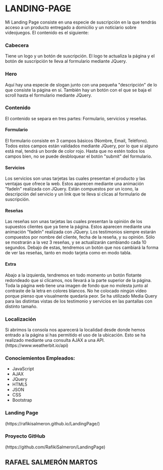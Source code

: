 # LANDING-PAGE
Mi Landing Page consiste en una especie de suscripción en la que tendrás acceso a un producto entregado a domicilio y un noticiario sobre videojuegos. El contenido es el siguiente:
<h3>Cabecera</h3>
Tiene un logo y un botón de suscripción. El logo te actualiza la página y el botón de suscripción te lleva al formulario mediante JQuery.

<h3>Hero</h3>
Aquí hay una especie de slogan junto con una pequeña "descripción" de lo que consiste la página en sí. También hay un botón con el que se baja el scroll hasta el formulario mediante JQuery.

<h3>Contenido</h3>
El contenido se separa en tres partes: Formulario, servicios y reseñas.

<h4>Formulario</h4>
El formulario consiste en 3 campos básicos (Nombre, Email, Teléfono). Todos estos campos están validados mediante JQuery, por lo que si alguno está mal, tendrá un borde de color rojo.
Hasta que no estén todos los campos bien, no se puede desbloquear el botón "submit" del formulario.

<h4>Servicios</h4>
Los servicios son unas tarjetas las cuales presentan el producto y las ventajas  que ofrece la web. Estos aparecen mediante una animación "fadeIn" realizada con JQuery.
Están compuestos por un icono, la descripción del servicio y un link que te lleva si clicas al formulario de suscripción.

<h4>Reseñas</h4>
Las reseñas son unas tarjetas las cuales presentan la opinión de los supuestos clientes que ya tiene la página. Estos aparecen mediante una animación "fadeIn" realizada con JQuery.
Los testimonios siempre estarán compuestos por nombre del cliente, fecha de la reseña, y su opinión. Sólo se mostrarán a la vez 3 reseñas, y se actualizarán cambiando cada 10 segundos.
Debajo de estas, tendremos un botón que nos cambiará la forma de ver las reseñas, tanto en modo tarjeta como en modo tabla.

<h4>Extra</h4>
Abajo a la izquierda, tendremos en todo momento un botón flotante redondeado que si clicamos, nos llevará a la parte superior de la página.
Toda la página web tiene una imagen de fondo que no molesta junto al contraste de la letra en colores blancos. No he colocado ningún vídeo porque pienso que visualmente quedaría peor.
Se ha utilizado Media Query para las distintas vistas de los testimonio y servicios en las pantallas con distinto tamaño.

<h3>Localización</h3>
Si abrimos la consola nos aparecerá la localidad desde donde hemos entrado a la página si has permitido el uso de la ubicación. Esto se ha realizado mediante una consulta AJAX  a una API.
(https://www.weatherbit.io/api)

<h3>Conociemientos Empleados: </h3>
<ul>
  <li>JavaScript</li>
  <li>AJAX</li>
  <li>JQuery</li>
  <li>HTML5</li>
  <li>JSON</li>
  <li>CSS</li>
  <li>Bootstrap</li>
</ul>


<h3> Landing Page </h3>
(https://rafikisalmeron.github.io/LandingPage/)

<h3> Proyecto GitHub </h3>
(https://github.com/RafikiSalmeron/LandingPage)


<h2> RAFAEL SALMERÓN MARTOS </h2>

